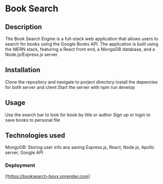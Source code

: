 # Book Search
## Description
The Book Search Engine is a full-stack web application that allows users to search for books using the Google Books API. The application is built using the MERN stack, featuring a React front end, a MongoDB database, and a Node.js/Express.js server.
## Installation 
Clone the repository and navigate to porject directory
install the depencies for both server and client
Start the server with npm run develop
## Usage
Use the search bar to look for book by title or author
Sign up or login to save books to personal file
## Technologies used
MongoDB: Storing user info ans saving
Express.js, React, Node.js, Apollo server, Google API
### Deployment 
[!https://booksearch-bpvx.onrender.com]
